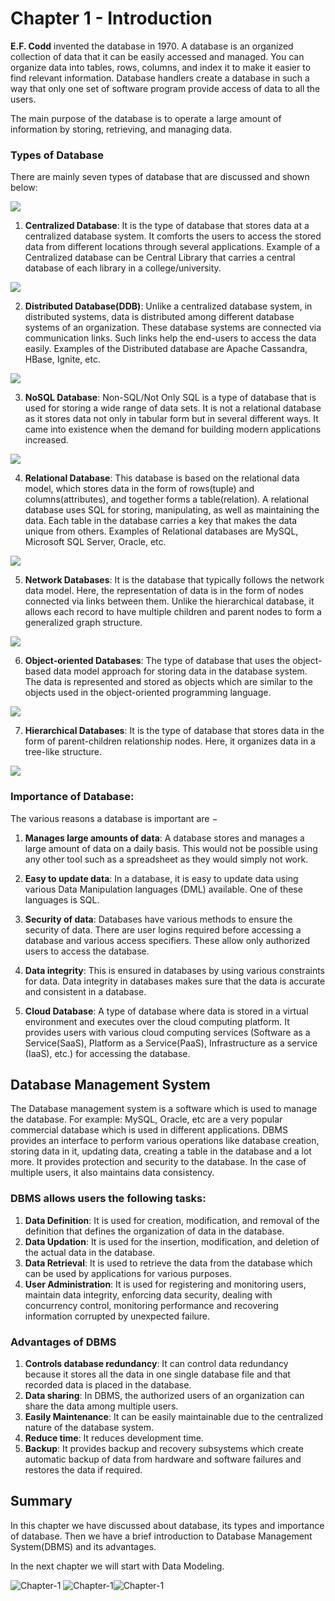 # Chapter 1 - Introduction

**E.F. Codd** invented the database in 1970. A database is an organized collection of data that it can be easily accessed and managed. You can organize data into tables, rows, columns, and index it to make it easier to find relevant information. Database handlers create a database in such a way that only one set of software program provide access of data to all the users.

The main purpose of the database is to operate a large amount of information by storing, retrieving, and managing data.

### Types of Database
There are mainly seven types of database that are discussed and shown below:

<img src="https://static.javatpoint.com/dbms/images/types-of-databases.png" height="" width="">

1) **Centralized Database**: It is the type of database that stores data at a centralized database system. It comforts the users to access the stored data from different locations through several applications. Example of a Centralized database can be Central Library that carries a central database of each library in a college/university.

<img src="https://media.geeksforgeeks.org/wp-content/uploads/20200501155803/Capturecentraldb.png" height="" width="">

2) **Distributed Database(DDB)**: Unlike a centralized database system, in distributed systems, data is distributed among different database systems of an organization. These database systems are connected via communication links. Such links help the end-users to access the data easily. Examples of the Distributed database are Apache Cassandra, HBase, Ignite, etc.

<img src="https://docs.oracle.com/html/E25494_01/img/admin046.png" height="" width="">

3) **NoSQL Database**: Non-SQL/Not Only SQL is a type of database that is used for storing a wide range of data sets. It is not a relational database as it stores data not only in tabular form but in several different ways. It came into existence when the demand for building modern applications increased.

<img src="https://www.guru99.com/images/1/101818_0537_NoSQLTutori1.png" height="" width="">

4) **Relational Database**: This database is based on the relational data model, which stores data in the form of rows(tuple) and columns(attributes), and together forms a table(relation). A relational database uses SQL for storing, manipulating, as well as maintaining the data. Each table in the database carries a key that makes the data unique from others. Examples of Relational databases are MySQL, Microsoft SQL Server, Oracle, etc.

<img src="https://www.slideteam.net/media/catalog/product/cache/960x720/e/m/employee_competency_assessment_table_data_analysis_data_analysis_ppt_powerpoint_presentation_summary_designs_slide01.jpg" height="" width="">

5) **Network Databases**: It is the database that typically follows the network data model. Here, the representation of data is in the form of nodes connected via links between them. Unlike the hierarchical database, it allows each record to have multiple children and parent nodes to form a generalized graph structure.

<img src="https://miro.medium.com/max/2214/1*ZuDEekCV_ScCSLSS8rT17g.png" height="" width="">

6) **Object-oriented Databases**: The type of database that uses the object-based data model approach for storing data in the database system. The data is represented and stored as objects which are similar to the objects used in the object-oriented programming language.

<img src="https://www.oreilly.com/library/view/hands-on-big-data/9781788620901/assets/593c262a-15ee-4277-91ea-1eb60be153a6.png" height="" width="">

7) **Hierarchical Databases**: It is the type of database that stores data in the form of parent-children relationship nodes. Here, it organizes data in a tree-like structure.

<img src="https://image2.slideserve.com/4935970/hierarchical-database-model-n.jpg" height="" width="">

### Importance of Database:
The various reasons a database is important are −

1. **Manages large amounts of data**: A database stores and manages a large amount of data on a daily basis. This would not be possible using any other tool such as a spreadsheet as they would simply not work.

2. **Easy to update data**: In a database, it is easy to update data using various Data Manipulation languages (DML) available. One of these languages is SQL.

3. **Security of data**: Databases have various methods to ensure the security of data. There are user logins required before accessing a database and various access specifiers. These allow only authorized users to access the database.

4. **Data integrity**: This is ensured in databases by using various constraints for data. Data integrity in databases makes sure that the data is accurate and consistent in a database.

5) **Cloud Database**: A type of database where data is stored in a virtual environment and executes over the cloud computing platform. It provides users with various cloud computing services (Software as a Service(SaaS), Platform as a Service(PaaS), Infrastructure as a service (IaaS), etc.) for accessing the database.




## Database Management System
The Database management system is a software which is used to manage the database. For example: MySQL, Oracle, etc are a very popular commercial database which is used in different applications. DBMS provides an interface to perform various operations like database creation, storing data in it, updating data, creating a table in the database and a lot more.
It provides protection and security to the database. In the case of multiple users, it also maintains data consistency.

### DBMS allows users the following tasks:

1. **Data Definition**: It is used for creation, modification, and removal of the definition that defines the organization of data in the database.
2. **Data Updation**: It is used for the insertion, modification, and deletion of the actual data in the database.
3. **Data Retrieval**: It is used to retrieve the data from the database which can be used by applications for various purposes.
4. **User Administration**: It is used for registering and monitoring users, maintain data integrity, enforcing data security, dealing with concurrency control, monitoring performance and recovering information corrupted by unexpected failure.

### Advantages of DBMS

1. **Controls database redundancy**: It can control data redundancy because it stores all the data in one single database file and that recorded data is placed in the database.
2. **Data sharing**: In DBMS, the authorized users of an organization can share the data among multiple users.
3. **Easily Maintenance**: It can be easily maintainable due to the centralized nature of the database system.
4. **Reduce time**: It reduces development time.
5. **Backup**: It provides backup and recovery subsystems which create automatic backup of data from hardware and software failures and restores the data if required.

## Summary

In this chapter we have discussed about database, its types and importance of database. Then we have a brief introduction to Database Management System(DBMS) and its advantages.

In the next chapter we will start with Data Modeling.

 ![Chapter-1](https://img.shields.io/static/v1?label=Finished&message=Introduction&color=green) ![Chapter-1](https://img.shields.io/static/v1?label=Source&message=www.javatpoint.com&color=blue)![Chapter-1](https://img.shields.io/static/v1?label=PRs&message=Welcome&color=yellow)
